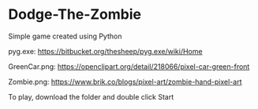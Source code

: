 # Dodge-The-Zombie
Simple game created using Python

pyg.exe: https://bitbucket.org/thesheep/pyg.exe/wiki/Home

GreenCar.png: https://openclipart.org/detail/218066/pixel-car-green-front

Zombie.png: https://www.brik.co/blogs/pixel-art/zombie-hand-pixel-art

To play, download the folder and double click Start
